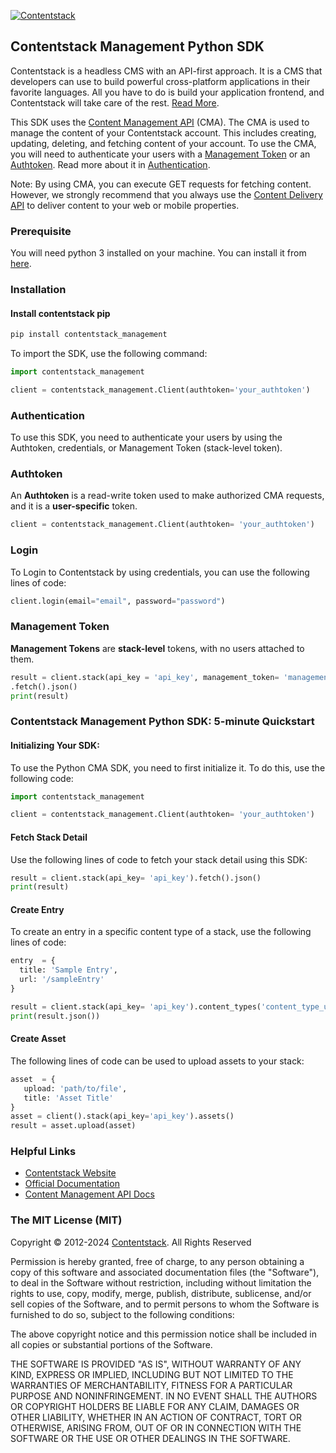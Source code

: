 [![Contentstack](https://www.contentstack.com/docs/static/images/contentstack.png)](https://www.contentstack.com/)

## Contentstack Management Python SDK

Contentstack is a headless CMS with an API-first approach. It is a CMS that developers can use to build powerful cross-platform applications in their favorite languages. All you have to do is build your application frontend, and Contentstack will take care of the rest. [Read More](https://www.contentstack.com/).

This SDK uses the [Content Management API](https://www.contentstack.com/docs/developers/apis/content-management-api/) (CMA). The CMA is used to manage the content of your Contentstack account. This includes creating, updating, deleting, and fetching content of your account. To use the CMA, you will need to authenticate your users with a [Management Token](https://www.contentstack.com/docs/developers/create-tokens/about-management-tokens) or an [Authtoken](https://www.contentstack.com/docs/developers/apis/content-management-api/#how-to-get-authtoken). Read more about it in [Authentication](https://www.contentstack.com/docs/developers/apis/content-management-api/#authentication).

Note: By using CMA, you can execute GET requests for fetching content. However, we strongly recommend that you always use the [Content Delivery API](https://www.contentstack.com/docs/developers/apis/content-delivery-api/) to deliver content to your web or mobile properties.

### Prerequisite

You will need python 3 installed on your machine. You can install it
from [here](https://www.python.org/ftp/python/3.7.4/python-3.7.4-macosx10.9.pkg).

### Installation
#### Install contentstack pip

```python
pip install contentstack_management
```
To import the SDK, use the following command:
```python
import contentstack_management

client = contentstack_management.Client(authtoken='your_authtoken')
```

### Authentication
To use this SDK, you need to authenticate your users by using the Authtoken, credentials, or Management Token (stack-level token).
### Authtoken

An **Authtoken** is a read-write token used to make authorized CMA requests, and it is a **user-specific** token.
```python
client = contentstack_management.Client(authtoken= 'your_authtoken')
```
### Login
To Login to Contentstack by using credentials, you can use the following lines of code:
```python
client.login(email="email", password="password")

```

### Management Token
**Management Tokens** are **stack-level** tokens, with no users attached to them.

```python
result = client.stack(api_key = 'api_key', management_token= 'management_token' ).content_type('content_type_uid')
.fetch().json()
print(result)
```
### Contentstack Management Python SDK: 5-minute Quickstart
#### Initializing Your SDK:
To use the Python CMA SDK, you need to first initialize it. To do this, use the following code:

```python
import contentstack_management

client = contentstack_management.Client(authtoken= 'your_authtoken')
```
#### Fetch Stack Detail
Use the following lines of code to fetch your stack detail using this SDK:
```python
result = client.stack(api_key= 'api_key').fetch().json()
print(result)
```

#### Create Entry
To create an entry in a specific content type of a stack, use the following lines of code:

```python
entry  = {
  title: 'Sample Entry',
  url: '/sampleEntry'
}

result = client.stack(api_key= 'api_key').content_types('content_type_uid').entry().create(entry)
print(result.json())
```

#### Create Asset
The following lines of code can be used to upload assets to your stack:

```python
asset  = {
   upload: 'path/to/file',
   title: 'Asset Title'
}
asset = client().stack(api_key='api_key').assets()
result = asset.upload(asset)
```

### Helpful Links

-   [Contentstack Website](https://www.contentstack.com/)
-   [Official Documentation](https://contentstack.com/docs)
-   [Content Management API Docs](https://www.contentstack.com/docs/developers/apis/content-management-api)

### The MIT License (MIT)
Copyright © 2012-2024  [Contentstack](https://www.contentstack.com/). All Rights Reserved

Permission is hereby granted, free of charge, to any person obtaining a copy of this software and associated documentation files (the "Software"), to deal in the Software without restriction, including without limitation the rights to use, copy, modify, merge, publish, distribute, sublicense, and/or sell copies of the Software, and to permit persons to whom the Software is furnished to do so, subject to the following conditions:

The above copyright notice and this permission notice shall be included in all copies or substantial portions of the Software.

THE SOFTWARE IS PROVIDED "AS IS", WITHOUT WARRANTY OF ANY KIND, EXPRESS OR IMPLIED, INCLUDING BUT NOT LIMITED TO THE WARRANTIES OF MERCHANTABILITY, FITNESS FOR A PARTICULAR PURPOSE AND NONINFRINGEMENT. IN NO EVENT SHALL THE AUTHORS OR COPYRIGHT HOLDERS BE LIABLE FOR ANY CLAIM, DAMAGES OR OTHER LIABILITY, WHETHER IN AN ACTION OF CONTRACT, TORT OR OTHERWISE, ARISING FROM, OUT OF OR IN CONNECTION WITH THE SOFTWARE OR THE USE OR OTHER DEALINGS IN THE SOFTWARE.
